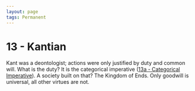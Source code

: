 ```yaml
---
layout: page
tags: Permanent 
---
```


# 13 - Kantian

Kant was a deontologist; actions were only justified by duty and common will. What is the duty? It is the categorical imperative ([13a - Categorical Imperative](13a%20-%20Categorical%20Imperative)). A society built on that? The Kingdom of Ends. Only goodwill is universal, all other virtues are not.
